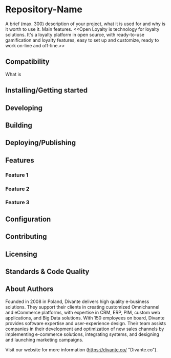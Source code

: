 # Repository-Name
A brief (max. 300) description of your project, what it is used for and why is it worth to use it. Main features. <<Open Loyalty is technology for loyalty solutions. It's a loyalty platform in open source, with ready-to-use gamification and loyalty features, easy to set up and customize, ready to work on-line and off-line.>>

## Compatibility
What is 
## Installing/Getting started
## Developing
## Building
## Deploying/Publishing
## Features
### Feature 1
### Feature 2
### Feature 3
## Configuration
## Contributing
## Licensing
## Standards & Code Quality






## About Authors

Founded in 2008 in Poland, Divante delivers high quality e-business solutions. They support their clients in creating customized Omnichannel and eCommerce platforms, with expertise in CRM, ERP, PIM, custom web applications, and Big Data solutions. With 150 employees on board, Divante provides software expertise and user-experience design. Their team assists companies in their development and optimization of new sales channels by implementing e-commerce solutions, integrating systems, and designing and launching marketing campaigns.

Visit our website for more information (https://divante.co/ "Divante.co").
